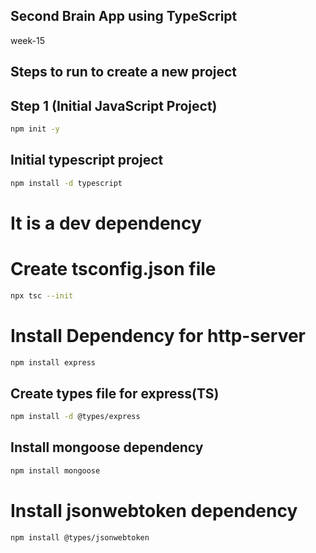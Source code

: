 ## Second Brain App using TypeScript

week-15
## Steps to run to create a new project

## Step 1 (Initial JavaScript Project)

````bash
npm init -y
````
## Initial typescript project

````bash
npm install -d typescript
````
# It is a dev dependency


# Create tsconfig.json file


```bash 
npx tsc --init

````


# Install Dependency for http-server

`````bash
npm install express
`````

## Create types file for express(TS)
````bash
npm install -d @types/express
````

## Install mongoose dependency 
````bash
npm install mongoose
````

# Install jsonwebtoken dependency
````bash
npm install @types/jsonwebtoken
````